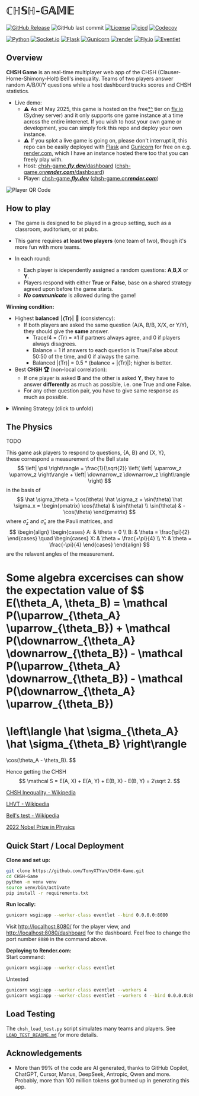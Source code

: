 # $\mathbb{CHSH}\text{-}\mathbb{GAME}$
[![GitHub Release](https://img.shields.io/github/v/release/TonyXTYan/CHSH-Game?label=latest%20release)](https://github.com/TonyXTYan/CHSH-Game/releases/latest)
![GitHub last commit](https://img.shields.io/github/last-commit/TonyXTYan/CHSH-Game)
[![License](https://img.shields.io/github/license/TonyXTYan/CHSH-Game?color=blue)](https://github.com/TonyXTYan/CHSH-Game/blob/main/LICENSE)
[![cicd](https://img.shields.io/github/actions/workflow/status/TonyXTYan/CHSH-Game/python-tests.yml?label=ci%20cd&logo=githubactions&logoColor=white)](https://github.com/TonyXTYan/CHSH-Game/actions/workflows/python-tests.yml)
[![Codecov](https://img.shields.io/codecov/c/github/TonyXTYan/CHSH-Game?token=4A0LZVD95V&logo=codecov&logoColor=white)](https://app.codecov.io/gh/TonyXTYan/CHSH-Game/)

[![Python](https://img.shields.io/badge/python-3.11-grey.svg?style=flat&logo=python&logoColor=white&labelColor=black)](https://docs.python.org/3/whatsnew/3.12.html)
[![Socket.io](https://img.shields.io/badge/socket.io-black?logo=socketdotio&logoColor=white)](https://socket.io/)
[![Flask](https://img.shields.io/badge/flask-black?logo=flask&logoColor=white)](https://flask.palletsprojects.com/)
[![Gunicorn](https://img.shields.io/badge/gunicorn-black?logo=gunicorn&logoColor=white)](https://gunicorn.org/)
[![render](https://img.shields.io/badge/render-black?logo=render&logoColor=white)](https://render.com/)
[![Fly.io](https://img.shields.io/badge/fly.io-black?logo=flydotio&logoColor=white)](https://fly.io/)
[![Eventlet](https://img.shields.io/badge/eventlet-black?logo=eventlet&logoColor=white)](https://eventlet.net/)



## Overview

**CHSH Game** is an real-time multiplayer web app of the CHSH (Clauser-Horne-Shimony-Holt) Bell's inequality. 
Teams of two players answer random A/B/X/Y questions while a host dashboard tracks scores and CHSH statistics.

- Live demo: 
    - ⚠️ As of May 2025, this game is hosted on the free[\*](https://community.fly.io/t/clarification-on-fly-ios-free-tier-and-billing-policy/20909/4)[^](https://fly.io/docs/about/pricing/) tier on [fly.io](https://fly.io) (Sydney server) and it only supports one game instance at a time across the entire interenet. If you wish to host your own game or development, you can simply fork this repo and deploy your own instance. 
    - ⚠️ If you splot a live game is going on, please don't interrupt it, this repo can be easily deployed with [Flask](https://flask.palletsprojects.com/) and [Gunicorn](https://gunicorn.org/) for free on e.g. [render.com](https://render.com), which I have an instance hosted there too that you can freely play with.
    - Host: [chsh-game.***fly.dev***/dashboard](https://chsh-game.fly.dev/dashboard) ([chsh-game.on***render.com***/dashboard](https://chsh-game.onrender.com/dashboard))
    - Player: [chsh-game.***fly.dev***](https://chsh-game.fly.dev) ([chsh-game.on***render.com***](https://chsh-game.onrender.com))

![Player QR Code](https://genqrcode.com/embedded?style=0&inner_eye_style=0&outer_eye_style=0&logo=null&color=%23000000FF&background_color=%23FFFFFF&inner_eye_color=%23000000&outer_eye_color=%23000000&imageformat=svg&language=en&frame_style=0&frame_text=SCAN%20ME&frame_color=%23000000&invert_colors=false&gradient_style=0&gradient_color_start=%23FF0000&gradient_color_end=%237F007F&gradient_start_offset=5&gradient_end_offset=95&stl_type=1&logo_remove_background=null&stl_size=100&stl_qr_height=1.5&stl_base_height=2&stl_include_stands=false&stl_qr_magnet_type=3&stl_qr_magnet_count=0&type=0&text=https%3A%2F%2Fchsh-game.fly.dev&width=300&height=300&bordersize=2)



## How to play
- The game is designed to be played in a group setting, such as a classroom, auditorium, or at pubs. 

- This game requires **at least two players** (one team of two), though it's more fun with more teams. 
- In each round: 
    - Each player is idependently assigned a random questions: **A**,**B**,**X** or **Y**.  
    - Players respond with either **True** or **False**, base on a shared strategy agreed upon before the game starts.
    - ***No communicate*** is allowed during the game! 

**Winning condition:**
- Highest **balanced ⏐⟨Tr⟩⏐ 🎯** (consistency):
  - If both players are asked the same question (A/A, B/B, X/X, or Y/Y), they should give the **same** answer. 
    - Trace/4 = ⟨Tr⟩ = ±1 if partners always agree, and 0 if players always disagrees.
    - Balance = 1 if answers to each question is True/False about 50:50 of the time, and 0 if always the same.
    - Balanced |⟨Tr⟩| = 0.5 * (balance + |⟨Tr⟩|); higher is better.
- Best **CHSH 🏆** (non-local correlation):
  - If one player is asked **B** and the other is asked **Y**, they have to answer **differently** as much as possible, i.e. one True and one False.
  - For any other question pair, you have to give same response as much as possible.


<details>
<summary>Winning Strategy (click to unfold)</summary>

#### Normal human strategy
Note the following response table

| Question | A | B | X | Y |
|---|---|---|---|---|
| Response | T | T | T | F |

This strategy wins ⏐⟨Tr⟩⏐ = 1 and CHSH = 2.
To have balance = 1, two players need to share a sequence bit bits $\{b_i\}$ where $b_i = 0$ means using the table and $b_i = 1$ means using the negation of the table, i.e. (F,F,F,T), this sequence could simply be even/odd bits of the current round number.

#### Unhumanly classical strategy
For each round, each player pre-generates an agreed answer.
i.e. have a lookup table that tells the player at each round what to answer for each question.
This lookup table have the size of $(2 \text{ players}) \times (4 \text{ responses})^{(\text{number of rounds})} \approx 4,600,000\text{TB}$ of data.
If you could do this, then your CHSH = 4, known as the Tsirelson bound. 

### Quantum strategy
See below

</details>

## The Physics
TODO 

This game ask players to respond to questions, {A, B} and {X, Y},  
these correspond a measurement of the Bell state 
$$
\left| \psi \right\rangle = \frac{1}{\sqrt{2}} \left( \left| \uparrow_z \uparrow_z \right\rangle + \left| \downarrow_z \downarrow_z \right\rangle \right)
$$
in the basis of 
$$
\hat \sigma_\theta = \cos(\theta) \hat \sigma_z + \sin(\theta) \hat \sigma_x 
= \begin{pmatrix}
\cos(\theta) & \sin(\theta) \\
\sin(\theta) & -\cos(\theta)  
\end{pmatrix}
$$
where $\hat \sigma_z$ and $\hat \sigma_x$ are the Pauli matrices,
and
$$
\begin{align}
\begin{cases}
A: & \theta = 0 \\
B: & \theta = \frac{\pi}{2}
\end{cases}
\quad
\begin{cases}
X: & \theta = \frac{+\pi}{4} \\
Y: & \theta = \frac{-\pi}{4}
\end{cases}
\end{align}
$$
are the relavent angles of the measurement.

Some algebra excercises can show the expectation value of 
$$
E(\theta_A, \theta_B) = 
\mathcal P(\uparrow_{\theta_A} \uparrow_{\theta_B}) + 
\mathcal P(\downarrow_{\theta_A} \downarrow_{\theta_B}) -
\mathcal P(\uparrow_{\theta_A} \downarrow_{\theta_B}) -
\mathcal P(\downarrow_{\theta_A} \uparrow_{\theta_B}) 
= 
\left\langle \hat \sigma_{\theta_A} \hat \sigma_{\theta_B} \right\rangle
= 
\cos(\theta_A - \theta_B). 
$$

Hence getting the CHSH 
$$
\mathcal S = E(A, X) + E(A, Y) + E(B, X) - E(B, Y) = 2\sqrt 2.
$$


[CHSH Inequality - Wikipedia](https://en.wikipedia.org/wiki/CHSH_inequality)

[LHVT - Wikipedia](https://en.wikipedia.org/wiki/Local_hidden-variable_theory)

[Bell's test - Wikipedia](https://en.wikipedia.org/wiki/Bell_test)

[2022 Nobel Prize in Physics](https://www.nobelprize.org/prizes/physics/2022/summary/)


## Quick Start / Local Deployment

**Clone and set up:**
```bash
git clone https://github.com/TonyXTYan/CHSH-Game.git
cd CHSH-Game
python -m venv venv
source venv/bin/activate
pip install -r requirements.txt
```

**Run locally:**
```bash
gunicorn wsgi:app --worker-class eventlet --bind 0.0.0.0:8080
```
Visit [http://localhost:8080/](http://localhost:8080/) for the player view, and [http://localhost:8080/dashboard](http://localhost:8080/dashboard) for the dashboard.
Feel free to change the port number `8080` in the command above.

**Deploying to Render.com:**  
Start command:  
```bash
gunicorn wsgi:app --worker-class eventlet
```

Untested
```bash
gunicorn wsgi:app --worker-class eventlet --workers 4
gunicorn wsgi:app --worker-class eventlet --workers 4 --bind 0.0.0.0:8080
```


## Load Testing
The `chsh_load_test.py` script simulates many teams and players. See [`LOAD_TEST_README.md`](load_test/LOAD_TEST_README.md) for more details.


## Acknowledgements
- More than 99% of the code are AI generated, thanks to GitHub Copilot, ChatGPT, Cursor, Manus, DeepSeek, Antropic, Qwen and more. Probably, more than 100 million tokens got burned up in generating this app. 


